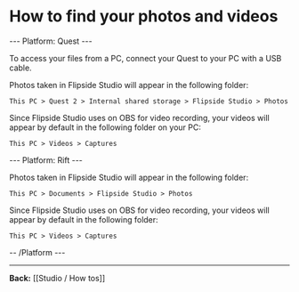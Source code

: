 # How to find your photos and videos

--- Platform: Quest ---

To access your files from a PC, connect your Quest to your PC with a USB cable.

Photos taken in Flipside Studio will appear in the following folder:

```
This PC > Quest 2 > Internal shared storage > Flipside Studio > Photos
```

Since Flipside Studio uses on OBS for video recording, your videos will appear by default in the following folder on your PC:

```
This PC > Videos > Captures
```

--- Platform: Rift ---

Photos taken in Flipside Studio will appear in the following folder:

```
This PC > Documents > Flipside Studio > Photos
```

Since Flipside Studio uses on OBS for video recording, your videos will appear by default in the following folder:

```
This PC > Videos > Captures
```

-- /Platform ---

<!-- --- Platform: SteamVR ---

Photos taken in Flipside Studio will appear in the following folder:

```
This PC > Documents > Flipside Studio > Photos
```

Since Flipside Studio uses on OBS for video recording, your videos will appear by default in the following folder:

```
This PC > Videos > Captures
``` -->

---

**Back:** [[Studio / How tos]]
